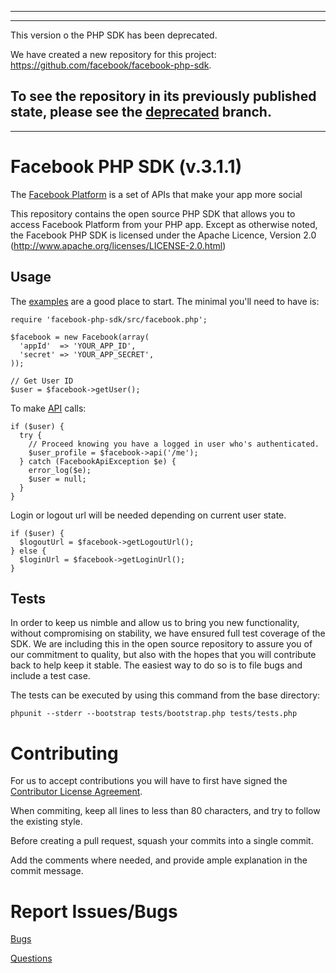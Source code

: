 --------
--------
This version o the PHP SDK has been deprecated.

We have created a new repository for this project: https://github.com/facebook/facebook-php-sdk.

To see the repository in its previously published state, please see the [deprecated](https://github.com/facebook/php-sdk/tree/deprecated) branch.
--------
--------

Facebook PHP SDK (v.3.1.1)
==========================

The [Facebook Platform](http://developers.facebook.com/) is
a set of APIs that make your app more social

This repository contains the open source PHP SDK that allows you to access Facebook Platform from your PHP app. Except as otherwise noted, the Facebook PHP SDK
is licensed under the Apache Licence, Version 2.0
(http://www.apache.org/licenses/LICENSE-2.0.html)


Usage
-----

The [examples][examples] are a good place to start. The minimal you'll need to
have is:

    require 'facebook-php-sdk/src/facebook.php';

    $facebook = new Facebook(array(
      'appId'  => 'YOUR_APP_ID',
      'secret' => 'YOUR_APP_SECRET',
    ));

    // Get User ID
    $user = $facebook->getUser();

To make [API][API] calls:

    if ($user) {
      try {
        // Proceed knowing you have a logged in user who's authenticated.
        $user_profile = $facebook->api('/me');
      } catch (FacebookApiException $e) {
        error_log($e);
        $user = null;
      }
    }

Login or logout url will be needed depending on current user state.

    if ($user) {
      $logoutUrl = $facebook->getLogoutUrl();
    } else {
      $loginUrl = $facebook->getLoginUrl();
    }

[examples]: http://github.com/facebook/facebook-php-sdk/blob/master/examples/example.php
[API]: http://developers.facebook.com/docs/api


Tests
-----

In order to keep us nimble and allow us to bring you new functionality, without
compromising on stability, we have ensured full test coverage of the SDK.
We are including this in the open source repository to assure you of our
commitment to quality, but also with the hopes that you will contribute back to
help keep it stable. The easiest way to do so is to file bugs and include a
test case.

The tests can be executed by using this command from the base directory:

    phpunit --stderr --bootstrap tests/bootstrap.php tests/tests.php


Contributing
===========
For us to accept contributions you will have to first have signed the [Contributor License Agreement](https://developers.facebook.com/opensource/cla).

When commiting, keep all lines to less than 80 characters, and try to follow the existing style.

Before creating a pull request, squash your commits into a single commit.

Add the comments where needed, and provide ample explanation in the commit message.


Report Issues/Bugs
===============
[Bugs](https://developers.facebook.com/bugs)

[Questions](http://facebook.stackoverflow.com)

